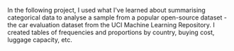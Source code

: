 In the following project, I used what I've learned about summarising categorical data to analyse a sample from a popular open-source dataset - the car evaluation dataset from the UCI Machine Learning Repository. I created tables of frequencies and proportions by country, buying cost, luggage capacity, etc.
